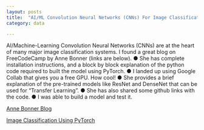 ```yaml
---
layout: posts
title:  "AI/ML Convolution Neural Networks (CNNs) For Image Classification"
category: data

---
```


AI/Machine-Learning Convolution Neural Networks (CNNs) are at the heart of many major image classification systems. I found a great blog on FreeCodeCamp by Anne Bonner (links are below). 
●	She has complete installation instructions, and a block by block explanation of the python code required to built the model using PyTorch. 
●	I landed up using Google Collab that gives you a free GPU. How cool! 
●	She provides a brief explanation of the pre-trained models like ResNet and DenseNet that can be used for “Transfer Learning”. 
●	She has also shared some github links with the code. 
●	I was able to build a model and test it. 


[Anne Bonner Blog](https://www.freecodecamp.org/news/how-to-build-the-best-image-classifier-3c72010b3d55/)

[Image Classification Using PyTorch](https://www.youtube.com/watch?v=zFA8Cm13Xmk)